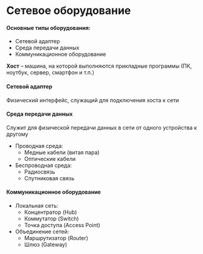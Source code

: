 # Сетевое оборудование

####  [](https://github.com/slogger/urfu-library/blob/master/2/net/2.%20%D0%A1%D0%B5%D1%82%D0%B5%D0%B2%D1%8B%D0%B5%20%D1%83%D1%81%D1%82%D1%80%D0%BE%D0%B9%D1%81%D1%82%D0%B2%D0%B0.md#%D0%BE%D1%81%D0%BD%D0%BE%D0%B2%D0%BD%D1%8B%D0%B5-%D1%82%D0%B8%D0%BF%D1%8B-%D0%BE%D0%B1%D0%BE%D1%80%D1%83%D0%B4%D0%BE%D0%B2%D0%B0%D0%BD%D0%B8%D1%8F) Основные типы оборудования:

*   Сетевой адаптер
*   Среда передачи данных
*   Коммуникационное оборудование

 **Хост** – машина, на которой выполняются прикладные программы (ПК, ноутбук, сервер, смартфон и т.п.)

####  [](https://github.com/slogger/urfu-library/blob/master/2/net/2.%20%D0%A1%D0%B5%D1%82%D0%B5%D0%B2%D1%8B%D0%B5%20%D1%83%D1%81%D1%82%D1%80%D0%BE%D0%B9%D1%81%D1%82%D0%B2%D0%B0.md#%D1%81%D0%B5%D1%82%D0%B5%D0%B2%D0%BE%D0%B9-%D0%B0%D0%B4%D0%B0%D0%BF%D1%82%D0%B5%D1%80) Сетевой адаптер

Физический интерфейс, служащий для подключения хоста к сети

####  [](https://github.com/slogger/urfu-library/blob/master/2/net/2.%20%D0%A1%D0%B5%D1%82%D0%B5%D0%B2%D1%8B%D0%B5%20%D1%83%D1%81%D1%82%D1%80%D0%BE%D0%B9%D1%81%D1%82%D0%B2%D0%B0.md#%D1%81%D1%80%D0%B5%D0%B4%D0%B0-%D0%BF%D0%B5%D1%80%D0%B5%D0%B4%D0%B0%D1%87%D0%B8-%D0%B4%D0%B0%D0%BD%D0%BD%D1%8B%D1%85) Среда передачи данных

Служит для физической передачи данных в сети от одного устройства к другому

*   Проводная среда:
    *   Медные кабели (витая пара)
    *   Оптические кабели
*   Беспроводная среда:
    *   Радиосвязь
    *   Спутниковая связь

####  [](https://github.com/slogger/urfu-library/blob/master/2/net/2.%20%D0%A1%D0%B5%D1%82%D0%B5%D0%B2%D1%8B%D0%B5%20%D1%83%D1%81%D1%82%D1%80%D0%BE%D0%B9%D1%81%D1%82%D0%B2%D0%B0.md#%D0%BA%D0%BE%D0%BC%D0%BC%D1%83%D0%BD%D0%B8%D0%BA%D0%B0%D1%86%D0%B8%D0%BE%D0%BD%D0%BD%D0%BE%D0%B5-%D0%BE%D0%B1%D0%BE%D1%80%D1%83%D0%B4%D0%BE%D0%B2%D0%B0%D0%BD%D0%B8%D0%B5) Коммуникационное оборудование

*   Локальная сеть:
    *   Концентратор (Hub)
    *   Коммутатор (Switch)
    *   Точка доступа (Access Point)
*   Объединение сетей:
    *   Маршрутизатор (Router)
    *   Шлюз (Gateway)